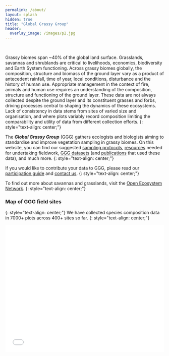 ```yaml
---
permalink: /about/
layout: splash
hidden: true
title: "Global Grassy Group"
header:
  overlay_image: /images/p2.jpg
---
```

<br>

Grassy biomes span ~40% of the global land surface. Grasslands, savannas and shrublands are critical to livelihoods, economics, biodiversity and Earth System functioning. Across grassy biomes globally, the composition, structure and biomass of the ground layer vary as a product of antecedent rainfall, time of year, local conditions, disturbance and the history of human use. Appropriate management in the context of fire, animals and human use requires an understanding of the composition, structure and functioning of the ground layer. These data are not always collected despite the ground layer and its constituent grasses and forbs, driving processes central to shaping the dynamics of these ecosystems. Lack of consistency in data stems from sites of varied size and organisation, and where plots variably record composition limiting the comparability and utility of data from different collection efforts.
{: style="text-align: center;"}

The ***Global Grassy Group*** (GGG) gathers ecologists and biologists aiming to standardise and improve vegetation sampling in grassy biomes. On this website, you can find our suggested [sampling protocols](/protocol/), [resources](/resources/) needed for undertaking fieldwork, [GGG datasets](/datasets/) (and [publications](/publications/) that used these data), and much more. 
{: style="text-align: center;"}

If you would like to contribute your data to GGG, please read our [participation guide]() and [contact us](/contact/).
{: style="text-align: center;"}

To find out more about savannas and grasslands, visit the [Open Ecosystem Network](https://openeconet.org/).
{: style="text-align: center;"}

### Map of GGG field sites
{: style="text-align: center;"}
We have collected species composition data in 7000+ plots across 400+ sites so far.
{: style="text-align: center;"}

<style>.embed-container {position: relative; padding-bottom: 80%; height: 0; max-width: 100%;} .embed-container iframe, .embed-container object, .embed-container iframe{position: absolute; top: 0; left: 0; width: 100%; height: 100%;} small{position: absolute; z-index: 40; bottom: 0; margin-bottom: -15px;}</style><div class="embed-container"><iframe width="500" height="400" frameborder="0" scrolling="no" marginheight="0" marginwidth="0" title="GGG-field-sites-update" src="//edgeosci.maps.arcgis.com/apps/Embed/index.html?webmap=654e0c66019948479ccc273798f707eb&extent=-162.491,-55.5539,180,80.3348&zoom=true&previewImage=false&scale=true&legend=true&disable_scroll=true&theme=light"></iframe></div>

